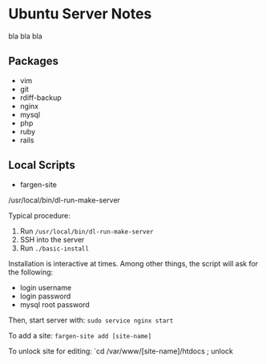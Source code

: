 # Ubuntu Server Notes

bla bla bla

## Packages

- vim
- git
- rdiff-backup
- nginx
- mysql
- php
- ruby
- rails

## Local Scripts

- fargen-site

/usr/local/bin/dl-run-make-server

Typical procedure:

1. Run `/usr/local/bin/dl-run-make-server`
2. SSH into the server
3. Run `./basic-install` 

Installation is interactive at times.
Among other things, the script
will ask for the following:

- login username
- login password
- mysql root password

Then, start server with:
`sudo service nginx start`

To add a site:
`fargen-site add [site-name]`

To unlock site for editing:
`cd /var/www/[site-name]/htdocs ; unlock


